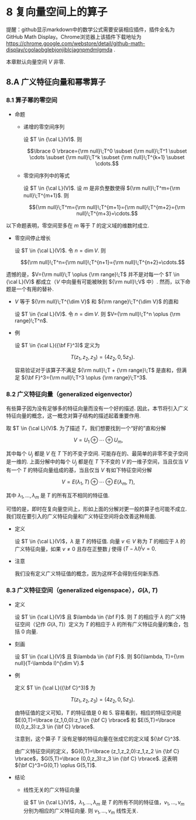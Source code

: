 # 8 复向量空间上的算子

提醒：github显示markdown中的数学公式需要安装相应插件，插件全名为GitHub Math Display。Chrome浏览器上该插件下载地址为
https://chrome.google.com/webstore/detail/github-math-display/cgolaobglebjonjiblcjagnpmdmlgmda
.

本章默认向量空间 $V$ 非零.

## 8.A 广义特征向量和幂零算子

### 8.1 算子幂的零空间

- 命题

  - 递增的零空间序列

    设 $T \in {\cal L}(V)$. 则

    $$\lbrace 0 \rbrace={\rm null}\;T^0 \subset {\rm null}\;T^1 \subset \cdots \subset {\rm null}\;T^k \subset {\rm null}\;T^{k+1} \subset \cdots.$$

  - 零空间序列中的等式

    设 $T \in {\cal L}(V)$. 设 $m$ 是非负整数使得 ${\rm null}\;T^m={\rm null}\;T^{m+1}$. 则

    $${\rm null}\;T^m={\rm null}\;T^{m+1}={\rm null}\;T^{m+2}={\rm null}\;T^{m+3}=\cdots.$$

以下命题表明，零空间至多在 $m$ 等于 $T$ 的定义域的维数时成立.

  - 零空间停止增长

    设 $T \in {\cal L}(V)$. 令 $n=\dim V$. 则

    $${\rm null}\;T^n={\rm null}\;T^{n+1}={\rm null}\;T^{n+2}=\cdots.$$

遗憾的是，$V={\rm null}\;T \oplus {\rm range}\;T$ 并不是对每一个 $T \in {\cal L}(V)$ 都成立（$V$ 中向量有可能被映到 ${\rm null}\;V$ 中）. 然而，以下命题是一个有用的替补.

  - $V$ 等于 ${\rm null}\;T^{\dim V}$ 和 ${\rm range}\;T^{\dim V}$ 的直和

    设 $T \in {\cal L}(V)$. 令 $n=\dim V$. 则 $V={\rm null}\;T^n \oplus {\rm range}\;T^n$.

- 例

  设 $T \in {\cal L}({\bf F}^3)$ 定义为

  $$T(z_1,z_2,z_3)=(4z_2,0,5z_3).$$

  容易验证对于该算子不满足 ${\rm null}\;T + {\rm range}\;T$ 是直和，但满足 ${\bf F}^3={\rm null}\;T^3 \oplus {\rm range}\;T^3$.

### 8.2 广义特征向量（generalized eigenvector）

有些算子因为没有足够多的特征向量而没有一个好的描述. 因此，本节将引入广义特征向量的概念，这一概念对算子结构的描述起着重要作用.

取 $T \in {\cal L}(V)$. 为了描述 $T$，我们想要找到一个“好的”直和分解

$$V=U_1 \oplus \cdots \oplus U_m,$$

其中每个 $U_j$ 都是 $V$ 在 $T$ 下的不变子空间. 可能存在的、最简单的非零不变子空间是一维的. 上面分解中的每个 $U_j$ 都是在 $T$ 下不变的 $V$ 的一维子空间，当且仅当 $V$ 有一个 $T$ 的特征向量组成的基，当且仅当 $V$ 有如下特征空间分解

$$V=E(\lambda_1,T) \oplus \cdots \oplus E(\lambda_m,T),$$

其中 $\lambda_1,\dots,\lambda_m$ 是 $T$ 的所有互不相同的特征值.

可惜的是，即时在复向量空间上，形如上面的分解对更一般的算子也可能不成立. 我们现在要引入的广义特征向量和广义特征空间将会改善这种局面.

- 定义

  设 $T \in {\cal L}(V)$，$\lambda$ 是 $T$ 的特征值. 向量 $v \in V$ 称为 $T$ 的相应于 $\lambda$ 的广义特征向量，如果 $v \not= 0$ 且存在正整数 $j$ 使得 $(T-\lambda I)^jv=0$.

- 注意

  我们没有定义广义特征值的概念，因为这样不会得到任何新东西.

### 8.3 广义特征空间（generalized eigenspace），$G(\lambda, T)$

- 定义

  设 $T \in {\cal L}(V)$ 且 $\lambda \in {\bf F}$. 则 $T$ 的相应于 $\lambda$ 的广义特征空间（记作 $G(\lambda,T)$）定义为 $T$ 的相应于 $\lambda$ 的所有广义特征向量的集合，包括 $0$ 向量.

- 刻画

  设 $T \in {\cal L}(V)$ 且 $\lambda \in {\bf F}$. 则 $G(\lambda, T)={\rm null}(T-\lambda I)^{\dim V}.$

- 例

  定义 $T \in {\cal L}({\bf C}^3)$ 为

  $$T(z_1,z_2,z_3)=(4z_2,0,5z_3).$$

  由特征值的定义可知，$T$ 的特征值是 $0$ 和 $5$. 容易看到，相应的特征空间是 $E(0,T)=\lbrace (z_1,0,0):z_1 \in {\bf C} \rbrace$ 和 $E(5,T)=\lbrace (0,0,z_3):z_3 \in {\bf C} \rbrace$.

  注意到，这个算子 $T$ 没有足够的特征向量在张成它的定义域 ${\bf C}^3$.

  由广义特征空间的定义，$G(0,T)=\lbrace (z_1,z_2,0):z_1,z_2 \in {\bf C} \rbrace$，$G(5,T)=\lbrace (0,0,z_3):z_3 \in {\bf C} \rbrace$. 这表明 ${\bf C}^3=G(0,T) \oplus G(5,T)$.

- 结论

  - 线性无关的广义特征向量

    设 $T \in {\cal L}(V)$，$\lambda_1,\dots,\lambda_m$ 是 $T$ 的所有不同的特征值，$v_1,\dots,v_m$ 分别为相应的广义特征向量. 则 $v_1,\dots,v_m$ 线性无关.

